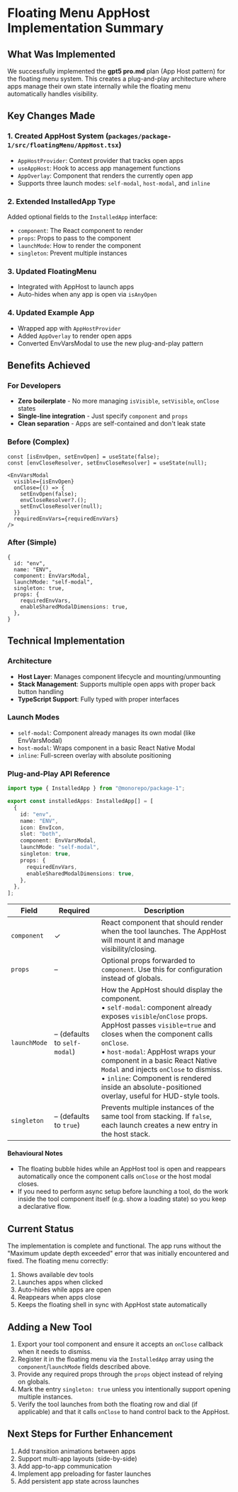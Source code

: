 # Floating Menu AppHost Implementation Summary

## What Was Implemented

We successfully implemented the **gpt5 pro.md** plan (App Host pattern) for the floating menu system. This creates a plug-and-play architecture where apps manage their own state internally while the floating menu automatically handles visibility.

## Key Changes Made

### 1. Created AppHost System (`packages/package-1/src/floatingMenu/AppHost.tsx`)
- `AppHostProvider`: Context provider that tracks open apps
- `useAppHost`: Hook to access app management functions
- `AppOverlay`: Component that renders the currently open app
- Supports three launch modes: `self-modal`, `host-modal`, and `inline`

### 2. Extended InstalledApp Type
Added optional fields to the `InstalledApp` interface:
- `component`: The React component to render
- `props`: Props to pass to the component
- `launchMode`: How to render the component
- `singleton`: Prevent multiple instances

### 3. Updated FloatingMenu
- Integrated with AppHost to launch apps
- Auto-hides when any app is open via `isAnyOpen`

### 4. Updated Example App
- Wrapped app with `AppHostProvider`
- Added `AppOverlay` to render open apps
- Converted EnvVarsModal to use the new plug-and-play pattern

## Benefits Achieved

### For Developers
- **Zero boilerplate** - No more managing `isVisible`, `setVisible`, `onClose` states
- **Single-line integration** - Just specify `component` and `props`
- **Clean separation** - Apps are self-contained and don't leak state

### Before (Complex)
```tsx
const [isEnvOpen, setEnvOpen] = useState(false);
const [envCloseResolver, setEnvCloseResolver] = useState(null);

<EnvVarsModal
  visible={isEnvOpen}
  onClose={() => {
    setEnvOpen(false);
    envCloseResolver?.();
    setEnvCloseResolver(null);
  }}
  requiredEnvVars={requiredEnvVars}
/>
```

### After (Simple)
```tsx
{
  id: "env",
  name: "ENV",
  component: EnvVarsModal,
  launchMode: "self-modal",
  singleton: true,
  props: {
    requiredEnvVars,
    enableSharedModalDimensions: true,
  },
}
```

## Technical Implementation

### Architecture
- **Host Layer**: Manages component lifecycle and mounting/unmounting
- **Stack Management**: Supports multiple open apps with proper back button handling
- **TypeScript Support**: Fully typed with proper interfaces

### Launch Modes
- `self-modal`: Component already manages its own modal (like EnvVarsModal)
- `host-modal`: Wraps component in a basic React Native Modal
- `inline`: Full-screen overlay with absolute positioning

### Plug-and-Play API Reference

```ts
import type { InstalledApp } from "@monorepo/package-1";

export const installedApps: InstalledApp[] = [
  {
    id: "env",
    name: "ENV",
    icon: EnvIcon,
    slot: "both",
    component: EnvVarsModal,
    launchMode: "self-modal",
    singleton: true,
    props: {
      requiredEnvVars,
      enableSharedModalDimensions: true,
    },
  },
];
```

| Field | Required | Description |
| --- | --- | --- |
| `component` | ✓ | React component that should render when the tool launches. The AppHost will mount it and manage visibility/closing. |
| `props` | – | Optional props forwarded to `component`. Use this for configuration instead of globals. |
| `launchMode` | – (defaults to `self-modal`) | How the AppHost should display the component.<br/>• `self-modal`: component already exposes `visible`/`onClose` props. AppHost passes `visible=true` and closes when the component calls `onClose`.<br/>• `host-modal`: AppHost wraps your component in a basic React Native `Modal` and injects `onClose` to dismiss.<br/>• `inline`: Component is rendered inside an absolute-positioned overlay, useful for HUD-style tools. |
| `singleton` | – (defaults to `true`) | Prevents multiple instances of the same tool from stacking. If `false`, each launch creates a new entry in the host stack. |

#### Behavioural Notes
- The floating bubble hides while an AppHost tool is open and reappears automatically once the component calls `onClose` or the host modal closes.
- If you need to perform async setup before launching a tool, do the work inside the tool component itself (e.g. show a loading state) so you keep a declarative flow.

## Current Status

The implementation is complete and functional. The app runs without the "Maximum update depth exceeded" error that was initially encountered and fixed. The floating menu correctly:

1. Shows available dev tools
2. Launches apps when clicked
3. Auto-hides while apps are open
4. Reappears when apps close
5. Keeps the floating shell in sync with AppHost state automatically

## Adding a New Tool

1. Export your tool component and ensure it accepts an `onClose` callback when it needs to dismiss.
2. Register it in the floating menu via the `InstalledApp` array using the `component`/`launchMode` fields described above.
3. Provide any required props through the `props` object instead of relying on globals.
4. Mark the entry `singleton: true` unless you intentionally support opening multiple instances.
5. Verify the tool launches from both the floating row and dial (if applicable) and that it calls `onClose` to hand control back to the AppHost.

## Next Steps for Further Enhancement

1. Add transition animations between apps
2. Support multi-app layouts (side-by-side)
3. Add app-to-app communication
4. Implement app preloading for faster launches
5. Add persistent app state across launches
